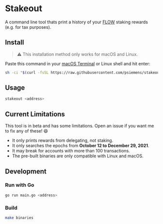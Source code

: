 # Stakeout

A command line tool thats print a history of your [FLOW](https://www.onflow.org/) staking rewards (e.g. for tax purposes).

## Install

> :warning: This installation method only works for macOS and Linux.

Paste this command in your [macOS Terminal](https://support.apple.com/en-ca/guide/terminal/apd5265185d-f365-44cb-8b09-71a064a42125/mac) or Linux shell and hit enter:

```sh
sh -ci "$(curl -fsSL https://raw.githubusercontent.com/psiemens/stakeout/main/install.sh)"
```

## Usage

```sh
stakeout <address>
```

## Current Limitations

This tool is in beta and has some limitations. Open an issue if you want me to fix any of these! :smile:

- It only prints rewards from delegating, not staking.
- It only searches the epochs from **October 12 to December 29, 2021**.
- It may break for accounts with more than 100 transactions.
- The pre-built binaries are only compatible with Linux and macOS.

## Development

### Run with Go

```sh
go run main.go <address>
```

### Build

```sh
make binaries
```
